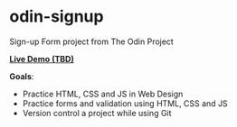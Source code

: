 # odin-signup
Sign-up Form project from The Odin Project

**<a href="https://arthursl12.github.io/odin-signup" target="_blank">Live Demo (TBD)</a>**

**Goals**: 
* Practice HTML, CSS and JS in Web Design
* Practice forms and validation using HTML, CSS and JS
* Version control a project while using Git
